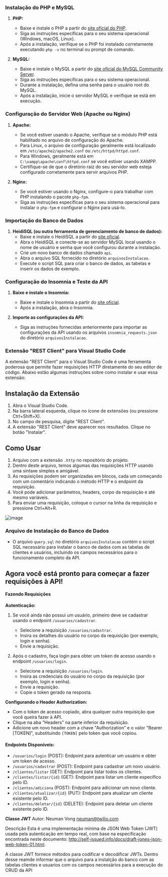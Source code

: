 ### Instalação do PHP e MySQL

1. **PHP:**
   - Baixe e instale o PHP a partir do [site oficial do PHP](https://www.php.net/downloads).
   - Siga as instruções específicas para o seu sistema operacional (Windows, macOS, Linux).
   - Após a instalação, verifique se o PHP foi instalado corretamente executando `php -v` no terminal ou prompt de comando.

2. **MySQL:**
   - Baixe e instale o MySQL a partir do [site oficial do MySQL Community Server](https://dev.mysql.com/downloads/mysql/).
   - Siga as instruções específicas para o seu sistema operacional.
   - Durante a instalação, defina uma senha para o usuário root do MySQL.
   - Após a instalação, inicie o servidor MySQL e verifique se está em execução.

### Configuração do Servidor Web (Apache ou Nginx)

1. **Apache:**
   - Se você estiver usando o Apache, verifique se o módulo PHP está habilitado no arquivo de configuração do Apache.
   - Para Linux, o arquivo de configuração geralmente está localizado em `/etc/apache2/apache2.conf` ou `/etc/httpd/httpd.conf`.
   - Para Windows, geralmente está em `C:\xampp\apache\conf\httpd.conf` se você estiver usando XAMPP.
   - Certifique-se de que o diretório raiz do seu servidor web esteja configurado corretamente para servir arquivos PHP.

2. **Nginx:**
   - Se você estiver usando o Nginx, configure-o para trabalhar com PHP instalando o pacote `php-fpm`.
   - Siga as instruções específicas para o seu sistema operacional para instalar o `php-fpm` e configurar o Nginx para usá-lo.

### Importação do Banco de Dados

1. **HeidiSQL (ou outra ferramenta de gerenciamento de banco de dados):**
   - Baixe e instale o HeidiSQL a partir do [site oficial](https://www.heidisql.com/download.php).
   - Abra o HeidiSQL e conecte-se ao servidor MySQL local usando o nome de usuário e senha que você configurou durante a instalação.
   - Crie um novo banco de dados chamado `api`.
   - Abra o arquivo SQL fornecido no diretório `arquivosInstalacao`.
   - Execute o script SQL para criar o banco de dados, as tabelas e inserir os dados de exemplo.

### Configuração do Insomnia e Teste da API

1. **Baixe e instale o Insomnia:**
   - Baixe e instale o Insomnia a partir do [site oficial](https://insomnia.rest/download).
   - Após a instalação, abra o Insomnia.

2. **Importe as configurações da API:**
   - Siga as instruções fornecidas anteriormente para importar as configurações da API usando os arquivos `insomnia_requests.json` do diretório `arquivosInstalacao`.

### Extensão "REST Client" para Visual Studio Code

A extensão "REST Client" para o Visual Studio Code é uma ferramenta poderosa que permite fazer requisições HTTP diretamente do seu editor de código. Abaixo estão algumas instruções sobre como instalar e usar essa extensão:

## Instalação da Extensão

1. Abra o Visual Studio Code.
2. Na barra lateral esquerda, clique no ícone de extensões (ou pressione Ctrl+Shift+X).
3. No campo de pesquisa, digite "REST Client".
4. A extensão "REST Client" deve aparecer nos resultados. Clique no botão "Instalar".

## Como Usar

1. Arquivo com a extensão `.http` no repositório do projeto.
2. Dentro deste arquivo, temos algumas das requisições HTTP usando uma sintaxe simples e amigável.
3. As requisições podem ser organizadas em blocos, cada um começando com um comentário indicando o método HTTP e o endpoint da requisição.
4. Você pode adicionar parâmetros, headers, corpo da requisição e até mesmo variáveis.
5. Para enviar uma requisição, coloque o cursor na linha da requisição e pressione Ctrl+Alt+R.

![image](https://github.com/EdFigueiredo/api/assets/86436713/7780296b-d578-43b0-b7e7-8824b35b64e7)


### Arquivo de Instalação do Banco de Dados

- O arquivo `query.sql` no diretório `arquivosInstalacao` contém o script SQL necessário para instalar o banco de dados com as tabelas de clientes e usuários, incluindo os campos necessários para o funcionamento completo da API.

## Agora você está pronto para começar a fazer requisições à API!

#### Fazendo Requisições

**Autenticação:**
1. Se você ainda não possui um usuário, primeiro deve se cadastrar usando o endpoint `/usuarios/cadastrar`.
   - Selecione a requisição `/usuarios/cadastrar`.
   - Insira os detalhes do usuário no corpo da requisição (por exemplo, login e senha).
   - Envie a requisição.

2. Após o cadastro, faça login para obter um token de acesso usando o endpoint `/usuarios/login`.
   - Selecione a requisição `/usuarios/login`.
   - Insira as credenciais do usuário no corpo da requisição (por exemplo, login e senha).
   - Envie a requisição.
   - Copie o token gerado na resposta.

**Configurando o Header Authorization:**
- Com o token de acesso copiado, abra qualquer outra requisição que você queira fazer à API.
- Clique na aba "Headers" na parte inferior da requisição.
- Adicione um novo header com a chave "Authorization" e o valor "Bearer [TOKEN]", substituindo `[TOKEN]` pelo token que você copiou.

#### Endpoints Disponíveis:
- `/usuarios/login` (POST): Endpoint para autenticar um usuário e obter um token de acesso.
- `/usuarios/cadastrar` (POST): Endpoint para cadastrar um novo usuário.
- `/clientes/listar` (GET): Endpoint para listar todos os clientes.
- `/clientes/listar/{id}` (GET): Endpoint para listar um cliente específico pelo ID.
- `/clientes/adiciona` (POST): Endpoint para adicionar um novo cliente.
- `/clientes/atualizar/{id}` (PUT): Endpoint para atualizar um cliente existente pelo ID.
- `/clientes/deletar/{id}` (DELETE): Endpoint para deletar um cliente existente pelo ID.

**Classe JWT**
Autor: Neuman Vong neuman@twilio.com

Descrição
Esta é uma implementação mínima de JSON Web Token (JWT) usada pela autenticação em tempo real, com base na especificação encontrada neste documento: http://self-issued.info/docs/draft-jones-json-web-token-01.html. 

A classe JWT fornece métodos para codificar e decodificar JWTs.
Dentro desse reamde informar que o arquivo para a instalção do banco com as tabelas clientes e usuarios com os campos necessários para a execução do CRUD da API
